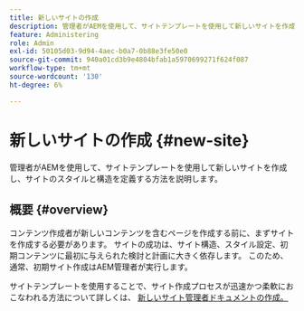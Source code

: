 ```yaml
---
title: 新しいサイトの作成
description: 管理者がAEMを使用して、サイトテンプレートを使用して新しいサイトを作成し、サイトのスタイルと構造を定義する方法を説明します。
feature: Administering
role: Admin
exl-id: 50105d03-9d94-4aec-b0a7-0b88e3fe50e0
source-git-commit: 940a01cd3b9e4804bfab1a5970699271f624f087
workflow-type: tm+mt
source-wordcount: '130'
ht-degree: 6%

---
```


# 新しいサイトの作成 {#new-site}

管理者がAEMを使用して、サイトテンプレートを使用して新しいサイトを作成し、サイトのスタイルと構造を定義する方法を説明します。

## 概要 {#overview}

コンテンツ作成者が新しいコンテンツを含むページを作成する前に、まずサイトを作成する必要があります。 サイトの成功は、サイト構造、スタイル設定、初期コンテンツに最初に与えられた検討と計画に大きく依存します。 このため、通常、初期サイト作成はAEM管理者が実行します。

サイトテンプレートを使用することで、サイト作成プロセスが迅速かつ柔軟におこなわれる方法について詳しくは、 [新しいサイト管理者ドキュメントの作成。](/help/sites-cloud/administering/site-creation/create-site.md)
